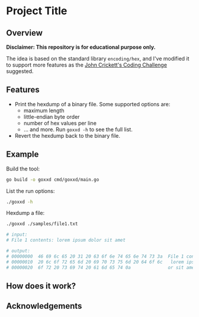 
# Project Title

## Overview

**Disclaimer: This repository is for educational purpose only.**

The idea is based on the standard library `encoding/hex`, and I've modified it to support more features as the [John Crickett's Coding Challenge](https://codingchallenges.fyi/challenges/challenge-xxd/) suggested.

## Features

- Print the hexdump of a binary file. Some supported options are:
  - maximum length
  - little-endian byte order
  - number of hex values per line
  - ... and more. Run `goxxd -h` to see the full list.
- Revert the hexdump back to the binary file.

## Example

Build the tool:
```bash
go build -o goxxd cmd/goxxd/main.go
```

List the run options:
```bash
./goxxd -h
```

Hexdump a file:
```bash
./goxxd ./samples/file1.txt

# input:
# File 1 contents: lorem ipsum dolor sit amet

# output:
# 00000000  46 69 6c 65 20 31 20 63 6f 6e 74 65 6e 74 73 3a  File 1 contents:
# 00000010  20 6c 6f 72 65 6d 20 69 70 73 75 6d 20 64 6f 6c   lorem ipsum dol
# 00000020  6f 72 20 73 69 74 20 61 6d 65 74 0a              or sit amet.
```

## How does it work?

## Acknowledgements
